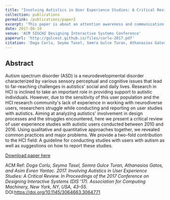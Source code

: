 ```yaml
---
title: "Involving Autistics in User Experience Studies: A Critical Review"
collection: publications
permalink: /publications/paper2
excerpt: 'This paper is about an attention awareness and communication regulation system for physical communities and organizations.'
date: 2017-06-10
venue: 'ACM SIGCHI Designing Interactive Systems Conference'
paperurl: 'http://gulcest.github.io/files/corlu-2017.pdf'
citation: 'Doga Corlu, Seyma Tasel, Semra Gulce Turan, Athanasios Gatos, and Asim Evren Yantac. (2017). &quot;Involving Autistics in User Experience Studies: A Critical Review.&quot; <i>ACM SIGCHI Designing Interactive Systems Conference 2017</i>.'
---
```

## Abstract
Autism spectrum disorder (ASD) is a neurodevelopmental disorder characterized by various sensory perceptual and cognitive issues that lead to far-reaching challenges in autistics' social and daily lives. Research in HCI is inclined to take an important role in providing support to autistic individuals. However, due to the sensitivity of this user population and the HCI research community's lack of experience in working with neurodiverse users, researchers struggle while conducting and reporting on user studies with autistics. Aiming at analyzing autistics' involvement in design processes and the struggles encountered, here we present a critical review of user experience studies with autistic users conducted between 2010 and 2016. Using qualitative and quantitative approaches together, we revealed common practices and major problems. We provide a two-fold contribution to the HCI field: A guideline for conducting studies with users with autism as well as suggestions on how to report these studies.

[Download paper here](http://gulcest.github.io/files/corlu-2017.pdf)

ACM Ref:
<i>Doga Corlu, Seyma Tasel, Semra Gulce Turan, Athanasios Gatos, and Asim Evren Yantac. 2017. Involving Autistics in User Experience Studies: A Critical Review. In Proceedings of the 2017 Conference on Designing Interactive Systems (DIS '17). Association for Computing Machinery, New York, NY, USA, 43–55.</i> DOI:https://doi.org/10.1145/3064663.3064771
